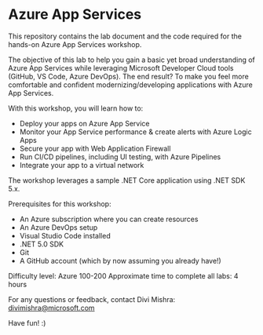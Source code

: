 # Azure App Services
This repository contains the lab document and the code required for the hands-on Azure App Services workshop. 

The objective of this lab to help you gain a basic yet broad understanding of Azure App Services while leveraging Microsoft Developer Cloud tools (GitHub, VS Code, Azure DevOps). The end result? To make you feel more comfortable and confident modernizing/developing applications with Azure App Services.

With this workshop, you will learn how to:
- Deploy your apps on Azure App Service
- Monitor your App Service performance & create alerts with Azure Logic Apps
- Secure your app with Web Application Firewall 
- Run CI/CD pipelines, including UI testing, with Azure Pipelines
- Integrate your app to a virtual network 

The workshop leverages a sample .NET Core application using .NET SDK 5.x. 

Prerequisites for this workshop:
- An Azure subscription where you can create resources
- An Azure DevOps setup
- Visual Studio Code installed
- .NET 5.0 SDK
- Git
- A GitHub account (which by now assuming you already have!)

Difficulty level: Azure 100-200 
Approximate time to complete all labs: 4 hours

For any questions or feedback, contact Divi Mishra: divimishra@microsoft.com

Have fun! :)
